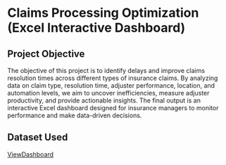 # Claims Processing Optimization (Excel Interactive Dashboard)
## Project Objective
The objective of this project is to identify delays and improve claims resolution times across different types of insurance claims. By analyzing data on claim type, resolution time, adjuster performance, location, and automation levels, we aim to uncover inefficiencies, measure adjuster productivity, and provide actionable insights. The final output is an interactive Excel dashboard designed for insurance managers to monitor performance and make data-driven decisions.
## Dataset Used
<a href="https://github.com/lbrownjr75-glitch/Claim-Processing-Optimization/blob/main/claims_processing_dataset1.0.xlsx">ViewDashboard</a>
